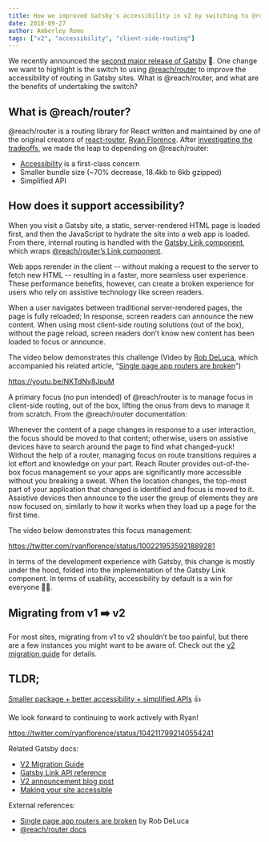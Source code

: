 ```yaml
---
title: How we improved Gatsby's accessibility in v2 by switching to @reach/router
date: 2018-09-27
author: Amberley Romo
tags: ["v2", "accessibility", "client-side-routing"]
---
```


We recently announced the [second major release of Gatsby](/blog/2018-09-17-gatsby-v2/) 🚀. One change we want to highlight is the switch to using [@reach/router](https://reach.tech/router) to improve the accessibility of routing in Gatsby sites. What is @reach/router, and what are the benefits of undertaking the switch?

## What is @reach/router?

@reach/router is a routing library for React written and maintained by one of the original creators of [react-router](https://github.com/ReactTraining/react-router), [Ryan Florence](https://twitter.com/ryanflorence). After [investigating the tradeoffs](https://github.com/gatsbyjs/gatsby/issues/5656), we made the leap to depending on @reach/router:

- [Accessibility](https://reach.tech/router/accessibility) is a first-class concern
- Smaller bundle size (~70% decrease, 18.4kb to 6kb gzipped)
- Simplified API

## How does it support accessibility?

When you visit a Gatsby site, a static, server-rendered HTML page is loaded first, and then the JavaScript to hydrate the site into a web app is loaded. From there, internal routing is handled with the [Gatsby Link component](/docs/gatsby-link/), which wraps [@reach/router’s Link component](https://reach.tech/router/api/Link).

Web apps rerender in the client -- without making a request to the server to fetch new HTML -- resulting in a faster, more seamless user experience. These performance benefits, however, can create a broken experience for users who rely on assistive technology like screen readers.

When a user navigates between traditional server-rendered pages, the page is fully reloaded; In response, screen readers can announce the new content. When using most client-side routing solutions (out of the box), without the page reload, screen readers don’t know new content has been loaded to focus or announce.

The video below demonstrates this challenge (Video by [Rob DeLuca](https://twitter.com/robdel12), which accompanied his related article, “[Single page app routers are broken](https://medium.com/@robdel12/single-page-apps-routers-are-broken-255daa310cf)”)

https://youtu.be/NKTdNv8JpuM

A primary focus (no pun intended) of @reach/router is to manage focus in client-side routing, out of the box, lifting the onus from devs to manage it from scratch. From the @reach/router documentation:

<Pullquote>
  Whenever the content of a page changes in response to a user interaction, the
  focus should be moved to that content; otherwise, users on assistive devices
  have to search around the page to find what changed–yuck! Without the help of
  a router, managing focus on route transitions requires a lot effort and
  knowledge on your part.
</Pullquote>

<Pullquote>
  Reach Router provides out-of-the-box focus management so your apps are
  significantly more accessible without you breaking a sweat.
</Pullquote>

<Pullquote>
  When the location changes, the top-most part of your application that changed
  is identified and focus is moved to it. Assistive devices then announce to the
  user the group of elements they are now focused on, similarly to how it works
  when they load up a page for the first time.
</Pullquote>

The video below demonstrates this focus management:

https://twitter.com/ryanflorence/status/1002219535921889281

In terms of the development experience with Gatsby, this change is mostly under the hood, folded into the implementation of the Gatsby Link component. In terms of usability, accessibility by default is a win for everyone 🙌🏻.

## Migrating from v1 ➡️ v2

For most sites, migrating from v1 to v2 shouldn’t be too painful, but there are a few instances you might want to be aware of. Check out the [v2 migration guide](/docs/migrating-from-v1-to-v2/#migrate-from-react-router-to-reachrouter) for details.

## TLDR;

[Smaller package + better accessibility + simplified APIs](https://github.com/gatsbyjs/gatsby/pull/6918) 👍

We look forward to continuing to work actively with Ryan!

https://twitter.com/ryanflorence/status/1042117992140554241

Related Gatsby docs:

- [V2 Migration Guide](/docs/migrating-from-v1-to-v2/#migrate-from-react-router-to-reachrouter)
- [Gatsby Link API reference](/docs/gatsby-link/)
- [V2 announcement blog post](/blog/2018-09-17-gatsby-v2/)
- [Making your site accessible](/docs/making-your-site-accessible)

External references:

- [Single page app routers are broken](https://medium.com/@robdel12/single-page-apps-routers-are-broken-255daa310cf) by Rob DeLuca
- [@reach/router docs](https://reach.tech/router)
